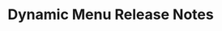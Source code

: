 <!-- Release notes authoring guidelines: http://keepachangelog.com/ -->

# Dynamic Menu Release Notes

<!-- ## [Unreleased] -->

<!-- ## [VERSION] -->
